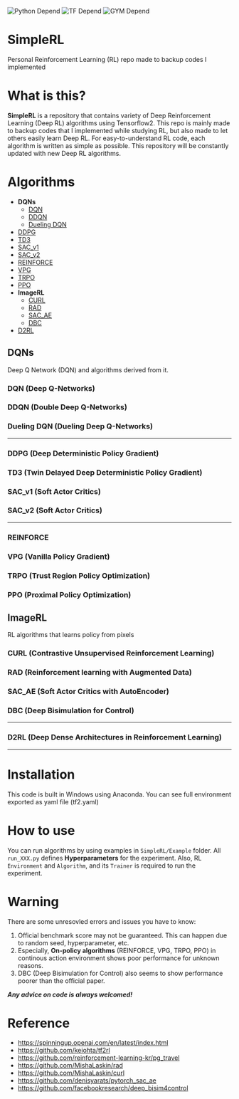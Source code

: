 ![Python Depend](https://img.shields.io/badge/Python-3.6-blue) ![TF Depend](https://img.shields.io/badge/TensorFlow-2.6-orange) ![GYM Depend](https://img.shields.io/badge/openai%2Fgym-0.17.3-green)

# SimpleRL
Personal Reinforcement Learning (RL) repo made to backup codes I implemented

# What is this?
**SimpleRL** is a repository that contains variety of Deep Reinforcement Learning (Deep RL) algorithms using Tensorflow2. This repo is mainly made to backup codes that I implemented while studying RL, but also made to let others easily learn Deep RL. For easy-to-understand RL code, each algorithm is written as simple as possible. This repository will be constantly updated with new Deep RL algorithms.   

# Algorithms
- **DQNs**<br>
  - [DQN](https://www.cs.toronto.edu/~vmnih/docs/dqn.pdf)
  - [DDQN](https://arxiv.org/pdf/1509.06461.pdf)
  - [Dueling DQN](https://arxiv.org/pdf/1511.06581.pdf)
- [DDPG](https://arxiv.org/pdf/1509.02971.pdf)
- [TD3](https://arxiv.org/pdf/1802.09477.pdf)
- [SAC_v1](https://arxiv.org/pdf/1801.01290.pdf)
- [SAC_v2](https://arxiv.org/pdf/1812.05905.pdf)
- [REINFORCE](https://link.springer.com/content/pdf/10.1007/BF00992696.pdf)
- [VPG](https://spinningup.openai.com/en/latest/algorithms/vpg.html)
- [TRPO](https://arxiv.org/pdf/1502.05477.pdf)
- [PPO](https://arxiv.org/pdf/1707.06347.pdf)
- **ImageRL**<br>
  - [CURL](https://arxiv.org/pdf/2004.04136.pdf)
  - [RAD](https://arxiv.org/pdf/2004.14990.pdf)
  - [SAC_AE](https://arxiv.org/pdf/1910.01741.pdf)
  - [DBC](https://arxiv.org/pdf/2006.10742.pdf)
- [D2RL](https://arxiv.org/pdf/2010.09163.pdf)


## DQNs
Deep Q Network (DQN) and algorithms derived from it.
### DQN (Deep Q-Networks)
### DDQN (Double Deep Q-Networks)
### Dueling DQN (Dueling Deep Q-Networks)
<hr>

### DDPG (Deep Deterministic Policy Gradient)
### TD3 (Twin Delayed Deep Deterministic Policy Gradient)
### SAC_v1 (Soft Actor Critics)
### SAC_v2 (Soft Actor Critics)
<hr>

### REINFORCE 
### VPG (Vanilla Policy Gradient)
### TRPO (Trust Region Policy Optimization)
### PPO (Proximal Policy Optimization)

## ImageRL
RL algorithms that learns policy from pixels
### CURL (Contrastive Unsupervised Reinforcement Learning)
### RAD (Reinforcement learning with Augmented Data)
### SAC_AE (Soft Actor Critics with AutoEncoder)
### DBC (Deep Bisimulation for Control)
<hr>

### D2RL (Deep Dense Architectures in Reinforcement Learning)
<hr>

# Installation
This code is built in Windows using Anaconda. You can see full environment exported as yaml file (tf2.yaml)   

# How to use
You can run algorithms by using examples in `SimpleRL/Example` folder. All `run_XXX.py` defines **Hyperparameters** for the experiment.
Also, RL `Environment` and `Algorithm`, and its `Trainer` is required to run the experiment.

# Warning
There are some unresovled errors and issues you have to know:
1. Official benchmark score may not be guaranteed. This can happen due to random seed, hyperparameter, etc.
2. Especially, **On-policy algorithms** (REINFORCE, VPG, TRPO, PPO) in continous action environment shows poor performance for unknown reasons. 
3. DBC (Deep Bisimulation for Control) also seems to show performance poorer than the official paper.      

***Any advice on code is always welcomed!***

# Reference
- https://spinningup.openai.com/en/latest/index.html
- https://github.com/keiohta/tf2rl
- https://github.com/reinforcement-learning-kr/pg_travel
- https://github.com/MishaLaskin/rad
- https://github.com/MishaLaskin/curl
- https://github.com/denisyarats/pytorch_sac_ae
- https://github.com/facebookresearch/deep_bisim4control
